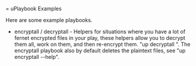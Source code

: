 = uPlaybook Examples

Here are some example playbooks.

- encryptall / decryptall - Helpers for situations where you have a lot of fernet
  encrypted files in your play, these helpers allow you to decrypt them all, work on
  them, and then re-encrypt them.  "up decryptall <PW>".  The encryptall playbook
  also by default deletes the plaintext files, see "up encryptall --help".

<!-- vim: ts=4 sw=4 ai et tw=85
-->

